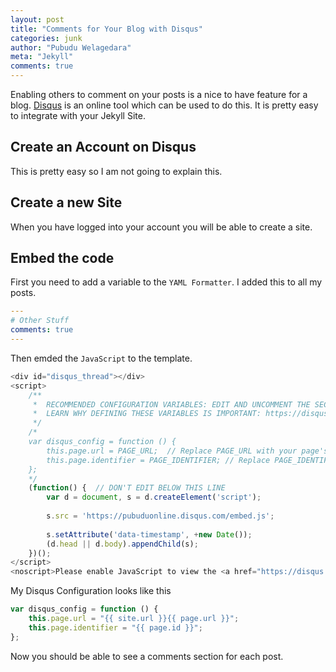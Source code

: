 ```yaml
---
layout: post
title: "Comments for Your Blog with Disqus"
categories: junk
author: "Pubudu Welagedara"
meta: "Jekyll"
comments: true
---
```


Enabling others to comment on your posts is a nice to have feature for a blog. [Disqus][disqus] is an online tool which can be used to do this. It is pretty easy to integrate with your Jekyll Site. 

## Create an Account on Disqus

This is pretty easy so I am not going to explain this. 

## Create a new Site

When you have logged into your account you will be able to create a site.

## Embed the code

First you need to add a variable to the `YAML Formatter`. I added this to all my posts.

```yaml
---
# Other Stuff
comments: true
---
```

Then emded the `JavaScript` to the template.

```js
<div id="disqus_thread"></div>
<script>
    /**
     *  RECOMMENDED CONFIGURATION VARIABLES: EDIT AND UNCOMMENT THE SECTION BELOW TO INSERT DYNAMIC VALUES FROM YOUR PLATFORM OR CMS.
     *  LEARN WHY DEFINING THESE VARIABLES IS IMPORTANT: https://disqus.com/admin/universalcode/#configuration-variables
     */
    /*
    var disqus_config = function () {
        this.page.url = PAGE_URL;  // Replace PAGE_URL with your page's canonical URL variable
        this.page.identifier = PAGE_IDENTIFIER; // Replace PAGE_IDENTIFIER with your page's unique identifier variable
    };
    */
    (function() {  // DON'T EDIT BELOW THIS LINE
        var d = document, s = d.createElement('script');
        
        s.src = 'https://pubuduonline.disqus.com/embed.js';
        
        s.setAttribute('data-timestamp', +new Date());
        (d.head || d.body).appendChild(s);
    })();
</script>
<noscript>Please enable JavaScript to view the <a href="https://disqus.com/?ref_noscript" rel="nofollow">comments powered by Disqus.</a></noscript>
```

My Disqus Configuration looks like this

```js
var disqus_config = function () {
    this.page.url = "{{ site.url }}{{ page.url }}";
    this.page.identifier = "{{ page.id }}";
};
```
Now you should be able to see a comments section for each post.

[disqus]: https://disqus.com/
